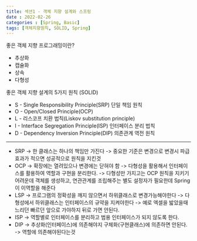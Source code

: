 ```yaml
---
title: 섹션1 - 객체 지향 설계와 스프링
date : 2022-02-26
categories : [Spring, Basic]
tags: [객체지향원칙, SOLID, Spring]
---
```

좋은 객체 지향 프로그래밍이란?
* 추상화
* 캡슐화
* 상속
* 다형성

좋은 객체 지향 설계의 5가지 원칙 (SOLID)
* S  - Single Responsibility Principle(SRP) 단일 책임 원칙
* O - Open/Closed Principle(OCP)
* L - 리스코프 치환 법칙(Liskov substitution principle)
* I - Interface Segregation Principle(ISP)  인터페이스 분리 법칙
* D - Dependency Inversion Principle(DIP) 의존관계 역전 원칙
---
* SRP
  -> 한 클래스는 하나의 책임만 가진다
  -> 중요한 기준은 변경으로 변경시 파급효과가 적으면 성공적으로 원칙을 지킨것
* OCP
  -> 확장에는 열려있으나 변경에는 닫혀야 함
  -> 다형성을 활용해서 인터페이스를 활용하여 역할과 구현을 분리한다.
  -> 다형성만 가지고는 OCP 원칙을 지키기 어려운데 객체를 생성하고, 연관관계를 조립해주는 별도 설정자가 필요한데 Spring이 이역할을 해준다
* LSP
  -> 프로그램의 정확성을 깨지 않으면서 하위클래스로 변경가능해야한다
  -> 다형성에서 하위클래스는 인터페이스의 규약을 지켜야한다
  -> 예로 엑셀을 밟았을때 느리던 빠르던 앞으로 가야하지 뒤로 가면 안된다.
* ISP
  -> 역할별로 인터페이스를 분리하고 범용 인터페이스가 되지 않도록 한다.
* DIP
  -> 추상화(인터페이스)에 의존해야지 구체화(구현클래스)에 의존하면 안된다.
  -> 역할에 의존해야된다는것